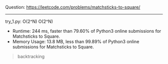 Question: https://leetcode.com/problems/matchsticks-to-square/

---

try_1.py: O(2^N) O(2^N)

* Runtime: 244 ms, faster than 79.60% of Python3 online submissions for Matchsticks to Square.
* Memory Usage: 13.8 MB, less than 99.89% of Python3 online submissions for Matchsticks to Square.

> backtracking
